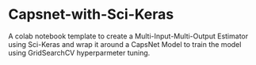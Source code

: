 # Capsnet-with-Sci-Keras
A colab notebook template to create a Multi-Input-Multi-Output Estimator using Sci-Keras and wrap it around a CapsNet Model to train the model using GridSearchCV hyperparmeter tuning.
